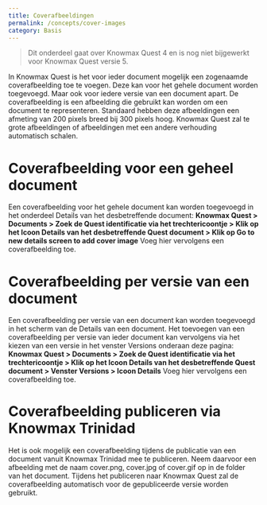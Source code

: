 ```yaml
---
title: Coverafbeeldingen
permalink: /concepts/cover-images
category: Basis
---
```


> Dit onderdeel gaat over Knowmax Quest 4 en is nog niet bijgewerkt voor Knowmax Quest versie 5.

In Knowmax Quest is het voor ieder document mogelijk een zogenaamde coverafbeelding toe te voegen. Deze kan voor het gehele document worden toegevoegd. Maar ook voor iedere versie van een document apart. De coverafbeelding is een afbeelding die gebruikt kan worden om een document te representeren. Standaard hebben deze afbeeldingen een afmeting van 200 pixels breed bij 300 pixels hoog. Knowmax Quest zal te grote afbeeldingen of afbeeldingen met een andere verhouding automatisch schalen.

# Coverafbeelding voor een geheel document
Een coverafbeelding voor het gehele document kan worden toegevoegd in het onderdeel Details van het desbetreffende document: **Knowmax Quest > Documents > Zoek de Quest identificatie via het trechtericoontje > Klik op het Icoon Details van het desbetreffende Quest document > Klik op Go to new details screen to add cover image** Voeg hier vervolgens een coverafbeelding toe.

# Coverafbeelding per versie van een document
Een coverafbeelding per versie van een document kan worden toegevoegd in het scherm van de Details van een document. Het toevoegen van een coverafbeelding per versie van ieder document kan vervolgens via het kiezen van een versie in het venster Versions onderaan deze pagina: **Knowmax Quest > Documents > Zoek de Quest identificatie via het trechtericoontje > Klik op het Icoon Details van het desbetreffende Quest document > Venster Versions > Icoon Details** Voeg hier vervolgens een coverafbeelding toe.

# Coverafbeelding publiceren via Knowmax Trinidad
Het is ook mogelijk een coverafbeelding tijdens de publicatie van een document vanuit Knowmax Trinidad mee te publiceren. Neem daarvoor een afbeelding met de naam cover.png, cover.jpg of cover.gif op in de folder van het document. Tijdens het publiceren naar Knowmax Quest zal de coverafbeelding automatisch voor de gepubliceerde versie worden gebruikt.